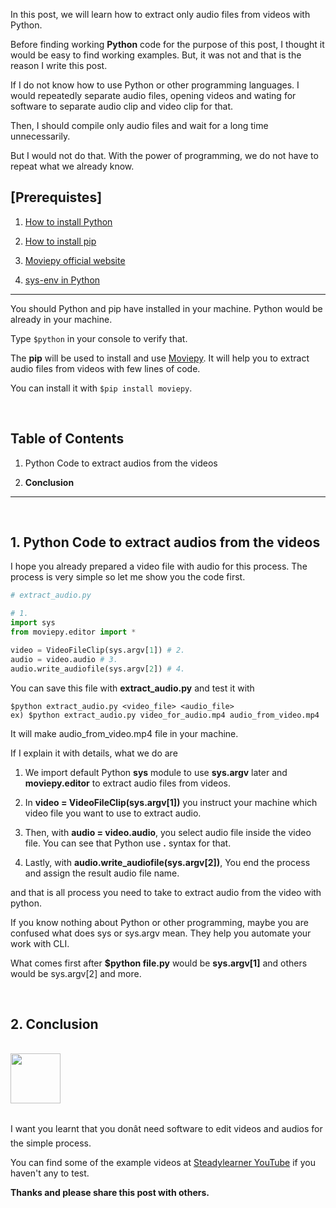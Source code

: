 <!--
  Post{
    subtitle: "Save audio files from videos with Python Moviepy",
    image: "/brand/Moviepy.png",
    image_decription: "Image from its website",
    tags: "Python, How, video, audio",
  }
-->

<!-- Link -->

[YouTube]: https://www.youtube.com/channel/UCt_jsJOe91EVjd58kHpgTfw
[ImageMagik]: https://www.steadylearner.com/static/images/brand/ImageMagik.gif
[Moviepy]: https://zulko.github.io/moviepy/
[sys-env in Python]: https://stackoverflow.com/questions/4906977/how-do-i-access-environment-variables-from-python

<!-- / -->

In this post, we will learn how to extract only audio files from videos with Python.

Before finding working **Python** code for the purpose of this post, I thought it would be easy to find working examples. But, it was not and that is the reason I write this post.

If I do not know how to use Python or other programming languages. I would repeatedly separate audio files, opening videos and wating for software to separate audio clip and video clip for that.

Then, I should compile only audio files and wait for a long time unnecessarily.

But I would not do that. With the power of programming, we do not have to repeat what we already know.

<h2 class="red-white"> [Prerequistes] </h2>

1. [How to install Python](https://realpython.com/installing-python/)

2. [How to install pip](https://linuxize.com/post/how-to-install-pip-on-ubuntu-18.04/)

3. [Moviepy official website](https://zulko.github.io/moviepy/install.html)

4. [sys-env in Python]

___

You should Python and pip have installed in your machine. Python would be already in your machine.

Type `$python` in your console to verify that.

The **pip** will be used to install and use [Moviepy]. It will help you to extract audio files from videos with few lines of code. 

You can install it with `$pip install moviepy`.

<br />

<h2 class="blue">Table of Contents</h2>

1. Python Code to extract audios from the videos

2. **Conclusion**

---

<br />

## 1. Python Code to extract audios from the videos

I hope you already prepared a video file with audio for this process. The process is very simple so let me show you the code first.

```python
# extract_audio.py

# 1.
import sys
from moviepy.editor import *

video = VideoFileClip(sys.argv[1]) # 2.
audio = video.audio # 3.
audio.write_audiofile(sys.argv[2]) # 4.
```

You can save this file with **extract_audio.py** and test it with

```console
$python extract_audio.py <video_file> <audio_file>
ex) $python extract_audio.py video_for_audio.mp4 audio_from_video.mp4
```

It will make audio_from_video.mp4 file in your machine.

If I explain it with details, what we do are

1. We import default Python **sys** module to use **sys.argv** later and **moviepy.editor** to extract audio files from videos.

2. In **video = VideoFileClip(sys.argv[1])** you instruct your machine which video file you want to use to extract audio.

3. Then, with **audio = video.audio**, you select audio file inside the video file. You can see that Python use **.** syntax for that.

4. Lastly, with **audio.write_audiofile(sys.argv[2])**, You end the process and assign the result audio file name.

and that is all process you need to take to extract audio from the video with python.

If you know nothing about Python or other programming, maybe you are confused what does sys or sys.argv mean. They help you automate your work with CLI.

What comes first after **$python file.py** would be **sys.argv[1]** and others would be sys.argv[2] and more.

<br />

## 2. Conclusion

<br />

<section class="width-percent flex center">
  <a title="Link to Steadylearner YouTube Channel" alt="Link to Steadylearner YouTube Channel" href="https://www.youtube.com/channel/UCt_jsJOe91EVjd58kHpgTfw"><img width="80px" class="flex center hover cursor-pointer" src="https://www.steadylearner.com/static/images/brand/Steadylearner_YouTube.png" /></a>
</section>

<br />

I want you learnt that you donât need software to edit videos and audios for the simple process.

You can find some of the example videos at [Steadylearner YouTube][YouTube] if you haven't any to test.

**Thanks and please share this post with others.**
